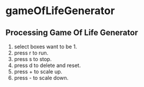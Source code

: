# gameOfLifeGenerator

## Processing Game Of Life Generator

1. select boxes want to be 1.
2. press r to run.
3. press s to stop.
4. press d to delete and reset.
5. press + to scale up.
6. press - to scale down.
